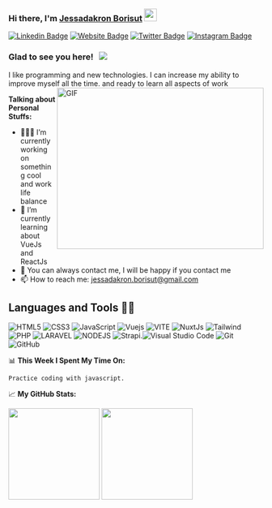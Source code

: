 
### Hi there, I'm <a href="http://www.jessadakron.info/" target="_blank">Jessadakron Borisut</a> <img src="https://media.giphy.com/media/hvRJCLFzcasrR4ia7z/giphy.gif" width="25px">


[![Linkedin Badge](https://img.shields.io/badge/-LinkedIn-0e76a8?style=flat-square&logo=Linkedin&logoColor=white)](http://linkedin.com/in/jessadakron-borisut-724b70229)
[![Website Badge](https://img.shields.io/badge/Website-3b5998?style=flat-square&logo=google-chrome&logoColor=white)](http://www.jessadakron.info/)
[![Twitter Badge](https://img.shields.io/badge/-Twitter-00acee?style=flat-square&logo=Twitter&logoColor=white)](https://twitter.com/jessadakronrose)
[![Instagram Badge](https://img.shields.io/badge/-Instagram-e4405f?style=flat-square&logo=Instagram&logoColor=white)](https://instagram.com/paojsd/)

### Glad to see you here! &nbsp; ![](https://visitor-badge.glitch.me/badge?page_id=jessadakronb.jessadakronb)

I like programming and new technologies. I can increase my ability to improve myself all the time. and ready to learn all aspects of work
<img align="right" alt="GIF" src="https://github.com/Gapur/Gapur/blob/master/coding.gif?raw=true" width="408" height="318" />

**Talking about Personal Stuffs:**

- 👨🏻‍💻 I’m currently working on something cool and work life balance
- 🚀 I’m currently learning about VueJs and ReactJs
- 💬 You can always contact me, I will be happy if you contact me
- 📫 How to reach me: jessadakron.borisut@gmail.com

## Languages and Tools 👩‍💻
![HTML5](https://img.shields.io/badge/html5-%23E34F26.svg?style=for-the-badge&logo=html5&logoColor=white)
![CSS3](https://img.shields.io/badge/css3-%231572B6.svg?style=for-the-badge&logo=css3&logoColor=white)
![JavaScript](https://img.shields.io/badge/javascript-%23323330.svg?style=for-the-badge&logo=javascript&logoColor=%23F7DF1E)
![Vuejs](https://img.shields.io/badge/Vue.js-35495E?style=for-the-badge&logo=vuedotjs&logoColor=4FC08D)
![VITE](https://img.shields.io/badge/Vite-B73BFE?style=for-the-badge&logo=vite&logoColor=FFD62E)
![NuxtJs](https://img.shields.io/badge/nuxt.js-00C58E?style=for-the-badge&logo=nuxtdotjs&logoColor=white)
![Tailwind](https://img.shields.io/badge/Tailwind_CSS-38B2AC?style=for-the-badge&logo=tailwind-css&logoColor=white)
![PHP](https://img.shields.io/badge/PHP-777BB4?style=for-the-badge&logo=php&logoColor=white)
![LARAVEL](https://img.shields.io/badge/Laravel-FF2D20?style=for-the-badge&logo=laravel&logoColor=white)
![NODEJS](https://img.shields.io/badge/Node.js-339933?style=for-the-badge&logo=nodedotjs&logoColor=white)
![Strapi](https://img.shields.io/badge/strapi-2e7eea?style=for-the-badge&logo=strapi&logoColor=white).![Visual Studio Code](https://img.shields.io/badge/Visual%20Studio%20Code-0078d7.svg?style=for-the-badge&logo=visual-studio-code&logoColor=white)
![Git](https://img.shields.io/badge/git-%23F05033.svg?style=for-the-badge&logo=git&logoColor=white)
![GitHub](https://img.shields.io/badge/github-%23121011.svg?style=for-the-badge&logo=github&logoColor=white)
</br>

📊 **This Week I Spent My Time On:**
<!--START_SECTION:waka-->
```text
Practice coding with javascript.
```
<!--END_SECTION:waka-->

📈 **My GitHub Stats:**

<p>
  <img height="180em" src="https://github-readme-stats.vercel.app/api?username=jessadakronb&show_icons=true&hide_border=true&&count_private=true&include_all_commits=true" />
  <img height="180em" src="https://github-readme-stats.vercel.app/api/top-langs/?username=jessadakronb&exclude_repo=KNN-Image-Classification&show_icons=true&hide_border=true&layout=compact&langs_count=8"/>
</p>

